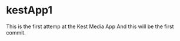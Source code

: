 kestApp1
========

This is the first attemp at the Kest Media App
And this will be the first commit.
